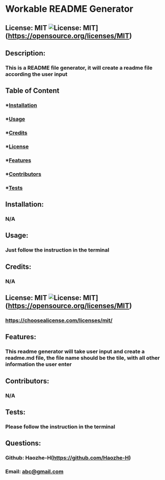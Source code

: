 
  # Workable README Generator

  ## License: MIT ![License: MIT](https://img.shields.io/badge/License-MIT-yellow.svg)](https://opensource.org/licenses/MIT)

  ## Description:
  ### This is a README file generator, it will create a readme file according the user input

  ## Table of Content
  ### *[Installation](#installation)
  ### *[Usage](#usage)
  ### *[Credits](#credits)
  ### *[License](#license)
  ### *[Features](#features)
  ### *[Contributors](#contributors)
  ### *[Tests](#tests)

  ## Installation:
  ### N/A

  ## Usage:
  ### Just follow the instruction in the terminal

  ## Credits:
  ### N/A

  ## License: MIT ![License: MIT](https://img.shields.io/badge/License-MIT-yellow.svg)](https://opensource.org/licenses/MIT)
  ### https://choosealicense.com/licenses/mit/

  ## Features:
  ### This readme generator will take user input and create a readme.md file, the file name should be the tile, with all other information the user enter

  ## Contributors:
  ### N/A

  ## Tests:
  ### Please follow the instruction in the terminal

  ## Questions:
  ### Github: Haozhe-H(https://github.com/Haozhe-H)
  ### Email: abc@gmail.com
